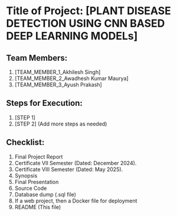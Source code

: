 # Title of Project: [PLANT DISEASE DETECTION USING CNN BASED DEEP LEARNING MODELs]

## Team Members:
1. [TEAM_MEMBER_1_Akhilesh Singh]
2. [TEAM_MEMBER_2_Awadhesh Kumar Maurya]
3. [TEAM_MEMBER_3_Ayush Prakash]

## Steps for Execution:
1. [STEP 1]
2. [STEP 2]
   (Add more steps as needed)

## Checklist:
1. Final Project Report
2. Certificate VII Semester (Dated: December 2024).
3. Certificate VIII Semester (Dated: May 2025).
4. Synopsis
5. Final Presentation
6. Source Code
7. Database dump (.sql file)
8. If a web project, then a Docker file for deployment
9. README (This file)
